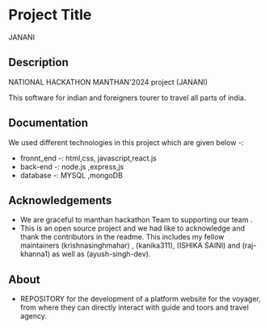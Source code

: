
# Project Title

JANANI

## Description

NATIONAL HACKATHON MANTHAN'2024 project (JANANI)

This software for indian and foreigners tourer to travel all parts of india. 

## Documentation

We used different technologies in this project which are given below -:
- fronnt_end -: html,css, javascript,react.js 
- back-end -: node.js ,express,js 
- database -: MYSQL ,mongoDB 



## Acknowledgements

 - We are graceful to manthan hackathon Team to supporting our team .
 - This is an open source project and we had like to acknowledge and thank the contributors in the readme.
 This includes my fellow maintainers (krishnasinghmahar) , (kanika311), (ISHIKA SAINI) and (raj-khanna1) as well as (ayush-singh-dev). 

## About
- REPOSITORY for the development of a platform website for the voyager, from where they can directly interact with guide and toors and travel agency.

